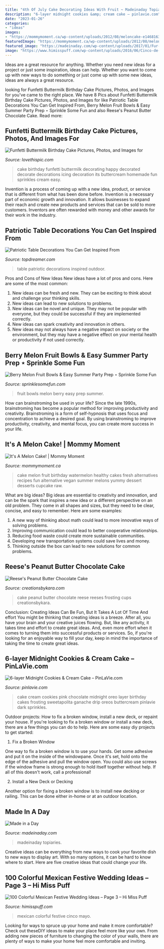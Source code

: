 ```yaml
---
title: "4th Of July Cake Decorating Ideas With Fruit ~ Madeinaday Topiaries"
description: "6-layer midnight cookies &amp; cream cake – pinlavie.com"
date: "2023-01-26"
categories:
- "ideas"
images:
- "https://mommymoment.ca/wp-content/uploads/2012/08/meloncake-e1468163534749.jpg"
featuredImage: "https://mommymoment.ca/wp-content/uploads/2012/08/meloncake-e1468163534749.jpg"
featured_image: "https://madeinaday.com/wp-content/uploads/2017/01/Fur-heart-home.jpg"
image: "https://www.himisspuff.com/wp-content/uploads/2016/06/Cinco-de-Mayo-wedding-tablescape.jpg"
---
```



Ideas are a great resource for anything. Whether you need new ideas for a project or just some inspiration, ideas can help. Whether you want to come up with new ways to do something or just come up with some new ideas, ideas are always a great resource.

	

		
looking for Funfetti Buttermilk Birthday Cake Pictures, Photos, and Images for you've came to the right place. We have 8 Pics about Funfetti Buttermilk Birthday Cake Pictures, Photos, and Images for like Patriotic Table Decorations You Can Get Inspired From, Berry Melon Fruit Bowls &amp; Easy Summer Party Prep ⋆ Sprinkle Some Fun and also Reese&#039;s Peanut Butter Chocolate Cake. Read more:
		
    
## Funfetti Buttermilk Birthday Cake Pictures, Photos, And Images For

<img loading=lazy src="http://www.lovethispic.com/uploaded_images/207059-Funfetti-Buttermilk-Birthday-Cake.jpg" onerror="this.onerror=null;this.src='https://tse3.mm.bing.net/th?id=OIP.XmmI_2-mwIIwlHh1jirKMgHaKu&amp;pid=15.1';" alt="Funfetti Buttermilk Birthday Cake Pictures, Photos, and Images for">

_Source: lovethispic.com_

>cake birthday funfetti buttermilk decorating happy decorated decorate decorations icing decoration its buttercream homemade fun sprinkles cream easy. 

	

Invention is a process of coming up with a new idea, product, or service that is different from what has been done before. Invention is a necessary part of economic growth and innovation. It allows businesses to expand their reach and create new products and services that can be sold to more customers. Inventors are often rewarded with money and other awards for their work in the industry.

    
## Patriotic Table Decorations You Can Get Inspired From

<img loading=lazy src="https://topdreamer.com/wp-content/uploads/2016/06/outdoor-table-set.jpg" onerror="this.onerror=null;this.src='https://tse4.mm.bing.net/th?id=OIP.kgLuF9jYYz0WwLSCSx7QkAHaLT&amp;pid=15.1';" alt="Patriotic Table Decorations You Can Get Inspired From">

_Source: topdreamer.com_

>table patriotic decorations inspired outdoor. 

	

Pros and Cons of New Ideas
New ideas have a lot of pros and cons. Here are some of the most common:
1. New ideas can be fresh and new. They can be exciting to think about and challenge your thinking skills.
2. New ideas can lead to new solutions to problems.
3. New ideas can be novel and unique. They may not be popular with everyone, but they could be successful if they are implemented correctly.
4. New ideas can spark creativity and innovation in others.
5. New ideas may not always have a negative impact on society or the environment, but they may have a negative effect on your mental health or productivity if not used correctly.

    
## Berry Melon Fruit Bowls &amp; Easy Summer Party Prep ⋆ Sprinkle Some Fun

<img loading=lazy src="https://sprinklesomefun.com/wp-content/uploads/2018/06/Berry-Melon-Fruit-Bowls-2.jpg" onerror="this.onerror=null;this.src='https://tse3.mm.bing.net/th?id=OIP.uv56vGdpCatX3sN8NeQRRQHaJ_&amp;pid=15.1';" alt="Berry Melon Fruit Bowls &amp; Easy Summer Party Prep ⋆ Sprinkle Some Fun">

_Source: sprinklesomefun.com_

>fruit bowls melon berry easy prep summer. 

	

How can brainstroming be used in your life?
Since the late 1990s, brainstroming has become a popular method for improving productivity and creativity. Brainstroming is a form of self-hypnosis that uses focus and concentration to achieve a desired goal. By using brainstroming to improve productivity, creativity, and mental focus, you can create more success in your life.

    
## It&#039;s A Melon Cake! | Mommy Moment

<img loading=lazy src="https://mommymoment.ca/wp-content/uploads/2012/08/meloncake-e1468163534749.jpg" onerror="this.onerror=null;this.src='https://tse3.mm.bing.net/th?id=OIP.hYp9vBTR6hWm5R6YMff50wHaLN&amp;pid=15.1';" alt="It&#039;s A Melon Cake! | Mommy Moment">

_Source: mommymoment.ca_

>cake melon fruit birthday watermelon healthy cakes fresh alternatives recipes fun alternative vegan summer melons yummy dessert desserts cupcake raw. 

	

What are big ideas?
Big ideas are essential to creativity and innovation, and can be the spark that inspires a new idea or a different perspective on an old problem. They come in all shapes and sizes, but they need to be clear, concise, and easy to remember. Here are some examples:
1. A new way of thinking about math could lead to more innovative ways of solving problems. 
2. Improving communication could lead to better cooperative relationships. 
3. Reducing food waste could create more sustainable communities. 
4. Developing new transportation systems could save lives and money. 
5. Thinking outside the box can lead to new solutions for common problems.

    
## Reese&#039;s Peanut Butter Chocolate Cake

<img loading=lazy src="http://www.creationsbykara.com/wp-content/uploads/2010/06/Reeses-Peanut-Butter-Cake-014-1.jpg" onerror="this.onerror=null;this.src='https://tse2.mm.bing.net/th?id=OIP.Fvx7fcQn-EplzikDI9kyQAHaLr&amp;pid=15.1';" alt="Reese&#039;s Peanut Butter Chocolate Cake">

_Source: creationsbykara.com_

>cake peanut butter chocolate reese reeses frosting cups creationsbykara. 

	

Conclusion: Creating Ideas Can Be Fun, But It Takes A Lot Of Time And effort
You might be thinking that creating ideas is a breeze. After all, you have your brain and your creative juices flowing. But, like any activity, it takes time and effort to create great ideas. And, even more effort when it comes to turning them into successful products or services. So, if you're looking for an enjoyable way to fill your day, keep in mind the importance of taking the time to create great ideas.

    
## 6-layer Midnight Cookies &amp; Cream Cake – PinLaVie.com

<img loading=lazy src="http://pinlavie.com/system/posts/pictures/4900/oreosideangle581.jpg" onerror="this.onerror=null;this.src='https://tse2.mm.bing.net/th?id=OIP.wqQHjHWr4oh7VC4im5eJAQHaLG&amp;pid=15.1';" alt="6-layer Midnight Cookies &amp; Cream Cake – PinLaVie.com">

_Source: pinlavie.com_

>cake cream cookies pink chocolate midnight oreo layer birthday cakes frosting sweetapolita ganache drip oreos buttercream pinlavie dark sprinkles. 

	

Outdoor projects: How to fix a broken window, install a new deck, or repaint your house.
If you're looking to fix a broken window or install a new deck, there are a few things you can do to help. Here are some easy diy projects to get started:
1. Fix a Broken Window

One way to fix a broken window is to use your hands. Get some adhesive and put it on the inside of the windowpane. Once it's set, hold onto the edge of the adhesive and pull the window open. You could also use screws if the window frame is strong enough to hold itself together without help. If all of this doesn't work, call a professional!

2. Install a New Deck or Decking

Another option for fixing a broken window is to install new decking or railing. This can be done either in-home or at an outdoor location.

    
## Made In A Day

<img loading=lazy src="https://madeinaday.com/wp-content/uploads/2017/01/Fur-heart-home.jpg" onerror="this.onerror=null;this.src='https://tse3.mm.bing.net/th?id=OIP.-6TO-Z_u4XOc6GfT9bJo-AHaLH&amp;pid=15.1';" alt="Made in a Day">

_Source: madeinaday.com_

>madeinaday topiaries. 

	

Creative ideas can be everything from new ways to cook your favorite dish to new ways to display art. With so many options, it can be hard to know where to start. Here are five creative ideas that could change your life.

    
## 100 Colorful Mexican Festive Wedding Ideas – Page 3 – Hi Miss Puff

<img loading=lazy src="https://www.himisspuff.com/wp-content/uploads/2016/06/Cinco-de-Mayo-wedding-tablescape.jpg" onerror="this.onerror=null;this.src='https://tse2.mm.bing.net/th?id=OIP.B4agb2DMgfmJbP02DxNibwHaLH&amp;pid=15.1';" alt="100 Colorful Mexican Festive Wedding Ideas – Page 3 – Hi Miss Puff">

_Source: himisspuff.com_

>mexican colorful festive cinco mayo. 

	

Looking for ways to spruce up your home and make it more comfortable? Check out theseDIY ideas to make your place feel more like your own. From adding new pieces of furniture to changing the color of your walls, there are plenty of ways to make your home feel more comfortable and inviting.

